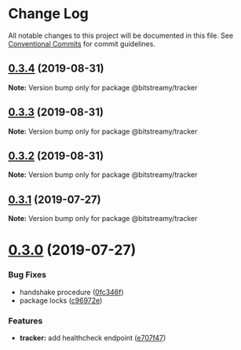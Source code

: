 # Change Log

All notable changes to this project will be documented in this file.
See [Conventional Commits](https://conventionalcommits.org) for commit guidelines.

## [0.3.4](https://github.com/bitstreamy/bitstreamy/compare/v0.3.3...v0.3.4) (2019-08-31)

**Note:** Version bump only for package @bitstreamy/tracker





## [0.3.3](https://github.com/bitstreamy/bitstreamy/compare/v0.3.1...v0.3.3) (2019-08-31)

**Note:** Version bump only for package @bitstreamy/tracker





## [0.3.2](https://github.com/bitstreamy/bitstreamy/compare/v0.3.1...v0.3.2) (2019-08-31)

**Note:** Version bump only for package @bitstreamy/tracker





## [0.3.1](https://github.com/bitstreamy/bitstreamy/compare/v0.3.0...v0.3.1) (2019-07-27)

**Note:** Version bump only for package @bitstreamy/tracker





# [0.3.0](https://github.com/bitstreamy/bitstreamy/compare/v0.2.0...v0.3.0) (2019-07-27)


### Bug Fixes

* handshake procedure ([0fc346f](https://github.com/bitstreamy/bitstreamy/commit/0fc346f))
* package locks ([c96972e](https://github.com/bitstreamy/bitstreamy/commit/c96972e))


### Features

* **tracker:** add healthcheck endpoint ([e707f47](https://github.com/bitstreamy/bitstreamy/commit/e707f47))
